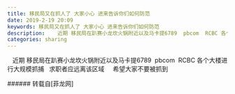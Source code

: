 ```yaml
---
title: 移民局又在抓人了 大家小心 进来告诉你们如何防范
date: 2019-2-19 20:09
keywords: 移民局又在抓人了 大家小心 进来告诉你们如何防范
description:    近期 移民局在趴赛小龙坎火锅附近以及马卡提6789  pbcom  RCBC 各个大楼进行大规模抓捕   求职者应远离该区域     希望大家不要被抓到   
categories: sharing
---
```

<td class="t_f" id="postmessage_3072934">

   近期 移民局在趴赛小龙坎火锅附近以及马卡提6789  pbcom  RCBC 各个大楼进行大规模抓捕   求职者应远离该区域     希望大家不要被抓到   <br/>
</td>
###### 转载自[菲龙网]